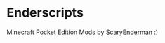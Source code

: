 Enderscripts
============

Minecraft Pocket Edition Mods by [ScaryEnderman](twitter.com/Scary_Enderman) :)
